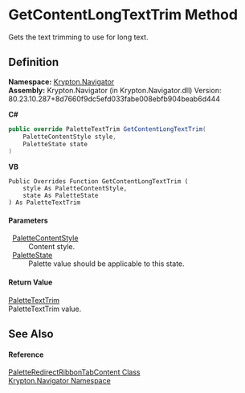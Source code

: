 # GetContentLongTextTrim Method


Gets the text trimming to use for long text.



## Definition
**Namespace:** <a href="a21ac074-d119-3dc6-bd1c-d3a12c0128bc.md">Krypton.Navigator</a>  
**Assembly:** Krypton.Navigator (in Krypton.Navigator.dll) Version: 80.23.10.287+8d7660f9dc5efd033fabe008ebfb904beab6d444

**C#**
``` C#
public override PaletteTextTrim GetContentLongTextTrim(
	PaletteContentStyle style,
	PaletteState state
)
```
**VB**
``` VB
Public Overrides Function GetContentLongTextTrim ( 
	style As PaletteContentStyle,
	state As PaletteState
) As PaletteTextTrim
```



#### Parameters
<dl><dt>  <a href="e51bbd11-7fb5-8388-9a31-63383b173303.md">PaletteContentStyle</a></dt><dd>Content style.</dd><dt>  <a href="93e626cd-00cf-240e-06c6-ab4d47e982ba.md">PaletteState</a></dt><dd>Palette value should be applicable to this state.</dd></dl>

#### Return Value
<a href="230c8e9c-46b0-8fb7-d2a4-1775384c3700.md">PaletteTextTrim</a>  
PaletteTextTrim value.

## See Also


#### Reference
<a href="f78d1c94-ccf9-c9bc-85cd-232a8e90b00b.md">PaletteRedirectRibbonTabContent Class</a>  
<a href="a21ac074-d119-3dc6-bd1c-d3a12c0128bc.md">Krypton.Navigator Namespace</a>  
